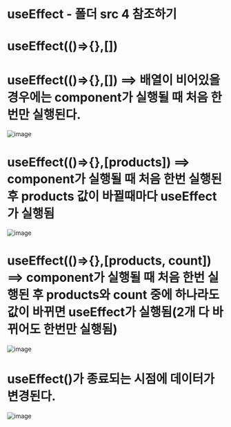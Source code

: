 # useEffect - 폴더 src 4 참조하기

# useEffect(()=>{},[])

# useEffect(()=>{},[]) ==> 배열이 비어있을 경우에는 component가 실행될 때 처음 한번만 실행된다.
![image](https://github.com/gogoringhye/read/assets/145514996/438e97cf-7ad3-410c-8314-6925001a15d7)

# useEffect(()=>{},[products]) ==> component가 실행될 때 처음 한번 실행된 후 products 값이 바뀔때마다 useEffect가 실행됨
![image](https://github.com/gogoringhye/read/assets/145514996/c4dbe176-1d92-4e13-9b14-91da8a9a754d)

# useEffect(()=>{},[products, count]) ==> component가 실행될 때 처음 한번 실행된 후 products와 count 중에 하나라도 값이 바뀌면 useEffect가 실행됨(2개 다 바뀌어도 한번만 실행됨)
![image](https://github.com/gogoringhye/read/assets/145514996/c4dbe176-1d92-4e13-9b14-91da8a9a754d)

# useEffect()가 종료되는 시점에 데이터가 변경된다.
![image](https://github.com/gogoringhye/read/assets/145514996/19c4c8bd-4838-4fe3-9048-c638d2283003)
